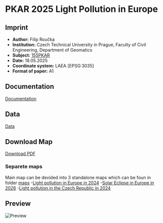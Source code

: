# PKAR 2025 Light Pollution in Europe


## Imprint

- **Author:** Filip Roučka  
- **Institution:** Czech Technical University in Prague, Faculty of Civil Engineering, Department of Geomatics  
- **Subject:** [155PKAR](https://k155cvut.github.io/pkar/)  
- **Date:** 18.05.2025  
- **Coordinate system:** LAEA [EPSG:3035]
- **Format of paper:** A1

## Documentation
[Documentation](Documentation.pdf)

## Data
[Data](data)

## Download Map
[Download PDF](PKAR2025_Roucka.pdf)

### Separete maps
Main map can be devided into 3 standalone maps which can be foun in folder [maps](maps)
-[Light pollution in Europe in 2024](maps/Light_Pollution_in_CZ_2024.pdf.pdf)
-[Solar Eclipse in Europe in 2026](maps/Solar_Eclipse_Europe_2026.pdf)
-[Light pollution in the Czech Republic in 2024](maps/Light_Pollution_in_CZ_2024.pdf)

## Preview
![Preview](LaTeX/Image/preview.png)

